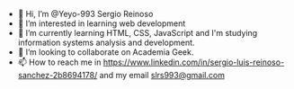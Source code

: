 - 👋 Hi, I’m @Yeyo-993 Sergio Reinoso
- 👀 I’m interested in learning web development 
- 🌱 I’m currently learning HTML, CSS, JavaScript and I'm studying information systems analysis and development.
- 💞️ I’m looking to collaborate on Academia Geek.
- 📫 How to reach me in https://www.linkedin.com/in/sergio-luis-reinoso-sanchez-2b8694178/ and my email slrs993@gmail.com

<!---
Yeyo-993/Yeyo-993 is a ✨ special ✨ repository because its `README.md` (this file) appears on your GitHub profile.
You can click the Preview link to take a look at your changes.
--->
